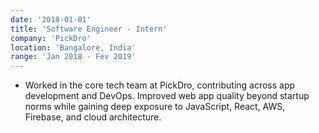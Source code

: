 ```yaml
---
date: '2018-01-01'
title: 'Software Engineer - Intern'
company: 'PickDro'
location: 'Bangalore, India'
range: 'Jan 2018 - Fev 2019'
---
```


- Worked in the core tech team at PickDro, contributing across app development and DevOps. Improved web app quality beyond startup norms while gaining deep exposure to JavaScript, React, AWS, Firebase, and cloud architecture.


